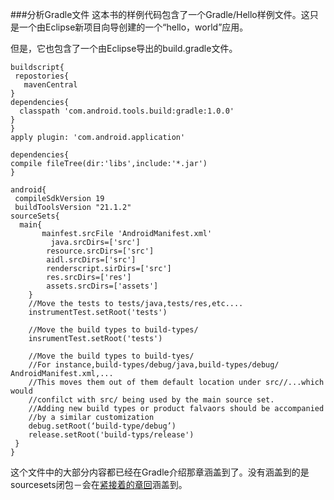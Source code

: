###分析Gradle文件
这本书的样例代码包含了一个Gradle/Hello样例文件。这只是一个由Eclipse新项目向导创建的一个“hello，world”应用。

但是，它也包含了一个由Eclipse导出的build.gradle文件。

	buildscript{
 	 repostories{
 	   mavenCentral
  	}
  	dependencies{
  	  classpath 'com.android.tools.build:gradle:1.0.0'
  	}
	}
	apply plugin: 'com.android.application'

	dependencies{
   	compile fileTree(dir:'libs',include:'*.jar')
	}

	android{
 	 compileSdkVersion 19
 	 buildToolsVersion "21.1.2"
  	sourceSets{
  	  main{
      	   mainfest.srcFile 'AndroidManifest.xml'
        	 java.srcDirs=['src']
         	resource.srcDirs=['src']
         	aidl.srcDirs=['src']
         	renderscript.sirDirs=['src']
         	res.srcDirs=['res']
         	assets.srcDirs=['assets']   
    	}
    	//Move the tests to tests/java,tests/res,etc....
    	instrumentTest.setRoot('tests')
    
    	//Move the build types to build-types/
    	insrumentTest.setRoot('tests')
    
    	//Move the build types to build-tyes/
    	//For instance,build-types/debug/java,build-types/debug/	AndroidManifest.xml,...
    	//This moves them out of them default location under src//...which would
    	//confilct with src/ being used by the main source set.
    	//Adding new build types or product falvaors should be accompanied
    	//by a similar customization
    	debug.setRoot(‘build-type/debug’)
    	release.setRoot('build-typs/release')
 	 }
	}
	
这个文件中的大部分内容都已经在Gradle介绍那章涵盖到了。没有涵盖到的是sourcesets闭包－会在[紧接着的章回]()涵盖到。